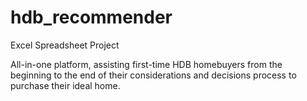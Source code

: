 # hdb_recommender

Excel Spreadsheet Project

All-in-one platform, assisting first-time HDB homebuyers from the beginning to the end of their considerations and decisions process to purchase their ideal home. 
